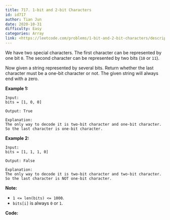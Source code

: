 ```yaml
---
title: 717. 1-bit and 2-bit Characters
id: id717
author: Tian Jun
date: 2020-10-31
difficulty: Easy
categories: Array
link: <https://leetcode.com/problems/1-bit-and-2-bit-characters/description/>
---
```


We have two special characters. The first character can be represented by one
bit `0`. The second character can be represented by two bits (`10` or `11`).

Now given a string represented by several bits. Return whether the last
character must be a one-bit character or not. The given string will always end
with a zero.

**Example 1:**  
            
	Input:     bits = [1, 0, 0]    
	Output: True    
	Explanation:     The only way to decode it is two-bit character and one-bit character. So the last character is one-bit character.    

**Example 2:**  
            
	Input:     bits = [1, 1, 1, 0]    
	Output: False    
	Explanation:     The only way to decode it is two-bit character and two-bit character. So the last character is NOT one-bit character.    

**Note:**

* `1 <= len(bits) <= 1000`.
* `bits[i]` is always `0` or `1`.


**Code:**
